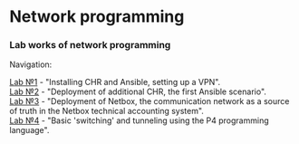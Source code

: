 # Network programming

### Lab works of network programming

Navigation:

[Lab №1](lab1) - "Installing CHR and Ansible, setting up a VPN".  
[Lab №2](lab2) - "Deployment of additional CHR, the first Ansible scenario".  
[Lab №3](lab3) - "Deployment of Netbox, the communication network as a source of truth in the Netbox technical accounting system".  
[Lab №4](lab4) - "Basic 'switching' and tunneling using the P4 programming language".
